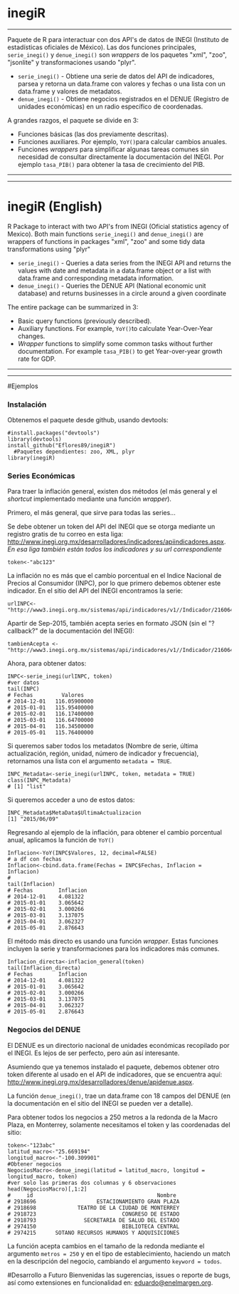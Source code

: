 # inegiR
_______
Paquete de R para interactuar con dos API's de datos de INEGI (Instituto de estadísticas oficiales de México). Las dos funciones principales, `serie_inegi()` y `denue_inegi()` son *wrappers* de los paquetes "xml", "zoo", "jsonlite" y transformaciones usando "plyr". 
- `serie_inegi()` - Obtiene una serie de datos del API de indicadores, parsea y retorna un data.frame con valores y fechas o una lista con un data.frame y valores de metadatos.
- `denue_inegi()` - Obtiene negocios registrados en el DENUE (Registro de unidades económicas) en un radio específico de coordenadas. 

A grandes razgos, el paquete se divide en 3:
- Funciones básicas (las dos previamente descritas).
- Funciones auxiliares. Por ejemplo, `YoY()`para calcular cambios anuales.
- Funciones *wrappers* para simplificar algunas tareas comunes sin necesidad de consultar directamente la documentación del INEGI. Por ejemplo `tasa_PIB()` para obtener la tasa de crecimiento del PIB.

_________
__________

# inegiR (English)
R Package to interact with two API's from INEGI (Oficial statistics agency of Mexico). Both main functions `serie_inegi()` and `denue_inegi()` are wrappers of functions in packages "xml", "zoo" and some tidy data transformations using "plyr"
- `serie_inegi()` - Queries a data series from the INEGI API and returns the values with date and metadata in a data.frame object or a list with data.frame and corresponding metadata information.
- `denue_inegi()` - Queries the DENUE API (National economic unit database) and returns businesses in a circle around a given coordinate

The entire package can be summarized in 3:
- Basic query functions (previously described).
- Auxiliary functions. For example, `YoY()`to calculate Year-Over-Year changes.
- *Wrapper* functions to simplify some common tasks without further documentation. For example `tasa_PIB()` to get Year-over-year growth rate for GDP. 

___________
___________

#Ejemplos
### Instalación
Obtenemos el paquete desde github, usando devtools:
```{r}
#install.packages("devtools")
library(devtools)
install_github("Eflores89/inegiR")
  #Paquetes dependientes: zoo, XML, plyr
library(inegiR)
```
### Series Económicas
Para traer la inflación general, existen dos métodos (el más general y el *shortcut* implementado mediante una función *wrapper*).

Primero, el más general, que sirve para todas las series...

Se debe obtener un token del API del INEGI que se otorga mediante un registro gratis de tu correo en esta liga: http://www.inegi.org.mx/desarrolladores/indicadores/apiindicadores.aspx. *En esa liga también están todos los indicadores y su url correspondiente*
```{r}
token<-"abc123"
```
La inflación no es más que el cambio porcentual en el Indice Nacional de Precios al Consumidor (INPC), por lo que primero debemos obtener este indicador. En el sitio del API del INEGI encontramos la serie:
```{r}
urlINPC<-"http://www3.inegi.org.mx/sistemas/api/indicadores/v1//Indicador/216064/00000/es/false/xml/"
```
Apartir de Sep-2015, también acepta series en formato JSON (sin el "?callback?" de la documentación del INEGI): 
```{r}
tambienAcepta <- "http://www3.inegi.org.mx/sistemas/api/indicadores/v1//Indicador/216064/00000/es/false/json/
```
Ahora, para obtener datos:
```{r}
INPC<-serie_inegi(urlINPC, token)
#ver datos
tail(INPC)
# Fechas         Valores
# 2014-12-01   116.05900000
# 2015-01-01   115.95400000
# 2015-02-01   116.17400000
# 2015-03-01   116.64700000
# 2015-04-01   116.34500000
# 2015-05-01   115.76400000

```
Si queremos saber todos los metadatos (Nombre de serie, última actualización, región, unidad, número de indicador y frecuencia), retornamos una lista con el argumento `metadata = TRUE`.
```{r}
INPC_Metadata<-serie_inegi(urlINPC, token, metadata = TRUE)
class(INPC_Metadata)
# [1] "list"
```
Si queremos acceder a uno de estos datos: 
```{r}
INPC_Metadata$MetaData$UltimaActualizacion
[1] "2015/06/09"
```
Regresando al ejemplo de la inflación, para obtener el cambio porcentual anual, aplicamos la función de `YoY()`
```{r}
Inflacion<-YoY(INPC$Valores, 12, decimal=FALSE)
# a df con fechas
Inflacion<-cbind.data.frame(Fechas = INPC$Fechas, Inflacion = Inflacion)
#
tail(Inflacion)
# Fechas        Inflacion
# 2014-12-01    4.081322
# 2015-01-01    3.065642
# 2015-02-01    3.000266
# 2015-03-01    3.137075
# 2015-04-01    3.062327
# 2015-05-01    2.876643
```
El método más directo es usando una función *wrapper*. Estas funciones incluyen la serie y transformaciones para los indicadores más comunes.
```{r}
Inflacion_directa<-inflacion_general(token)
tail(Inflacion_directa)
# Fechas        Inflacion
# 2014-12-01    4.081322
# 2015-01-01    3.065642
# 2015-02-01    3.000266
# 2015-03-01    3.137075
# 2015-04-01    3.062327
# 2015-05-01    2.876643
```
### Negocios del DENUE
El DENUE es un directorio nacional de unidades económicas recopilado por el INEGI. Es lejos de ser perfecto, pero aún así interesante.

Asumiendo que ya tenemos instalado el paquete, debemos obtener otro token diferente al usado en el API de indicadores, que se encuentra aquí: http://www.inegi.org.mx/desarrolladores/denue/apidenue.aspx.

La función `denue_inegi()`, trae un data.frame con 18 campos del DENUE (en la documentación en el sitio del INEGI se pueden ver a detalle).

Para obtener todos los negocios a 250 metros a la redonda de la Macro Plaza, en Monterrey, solamente necesitamos el token y las coordenadas del sitio:
```{r}
token<-"123abc"
latitud_macro<-"25.669194"
longitud_macro<-"-100.309901"
#Obtener negocios
NegociosMacro<-denue_inegi(latitud = latitud_macro, longitud = longitud_macro, token)
#ver solo las primeras dos columnas y 6 observaciones
head(NegociosMacro)[,1:2]
#     id                                       Nombre
# 2918696                   ESTACIONAMIENTO GRAN PLAZA
# 2918698             TEATRO DE LA CIUDAD DE MONTERREY
# 2918723                           CONGRESO DE ESTADO
# 2918793               SECRETARIA DE SALUD DEL ESTADO
# 2974150                           BIBLIOTECA CENTRAL
# 2974215      SOTANO RECURSOS HUMANOS Y ADQUISICIONES
```
La función acepta cambios en el tamaño de la redonda mediante el argumento `metros = 250` y en el tipo de establecimiento, haciendo un match en la descripción del negocio, cambiando el argumento `keyword = todos`.

#Desarrollo a Futuro
Bienvenidas las sugerencias, issues o reporte de bugs, así como extensiones en funcionalidad en: eduardo@enelmargen.org.
